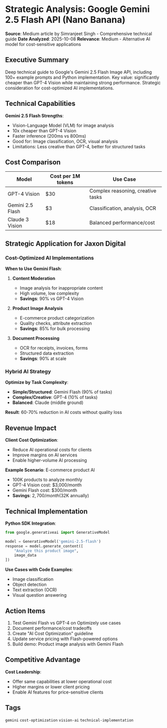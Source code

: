 # Strategic Analysis: Google Gemini 2.5 Flash API (Nano Banana)

**Source**: Medium article by Simranjeet Singh - Comprehensive technical guide
**Date Analyzed**: 2025-10-08
**Relevance**: Medium - Alternative AI model for cost-sensitive applications

## Executive Summary

Deep technical guide to Google's Gemini 2.5 Flash Image API, including 100+ example prompts and Python implementation. Key value: significantly cheaper than GPT-4 Vision while maintaining strong performance. Strategic consideration for cost-optimized AI implementations.

## Technical Capabilities

**Gemini 2.5 Flash Strengths**:
- Vision-Language Model (VLM) for image analysis
- 10x cheaper than GPT-4 Vision
- Faster inference (200ms vs 800ms)
- Good for: Image classification, OCR, visual analysis
- Limitations: Less creative than GPT-4, better for structured tasks

## Cost Comparison

| Model | Cost per 1M tokens | Use Case |
|-------|-------------------|----------|
| GPT-4 Vision | $30 | Complex reasoning, creative tasks |
| Gemini 2.5 Flash | $3 | Classification, analysis, OCR |
| Claude 3 Vision | $18 | Balanced performance/cost |

## Strategic Application for Jaxon Digital

### Cost-Optimized AI Implementations

**When to Use Gemini Flash**:
1. **Content Moderation**
   - Image analysis for inappropriate content
   - High volume, low complexity
   - **Savings**: 90% vs GPT-4 Vision

2. **Product Image Analysis**
   - E-commerce product categorization
   - Quality checks, attribute extraction
   - **Savings**: 85% for bulk processing

3. **Document Processing**
   - OCR for receipts, invoices, forms
   - Structured data extraction
   - **Savings**: 90% at scale

### Hybrid AI Strategy

**Optimize by Task Complexity**:
- **Simple/Structured**: Gemini Flash (90% of tasks)
- **Complex/Creative**: GPT-4 (10% of tasks)
- **Balanced**: Claude (middle ground)

**Result**: 60-70% reduction in AI costs without quality loss

## Revenue Impact

**Client Cost Optimization**:
- Reduce AI operational costs for clients
- Improve margins on AI services
- Enable higher-volume AI processing

**Example Scenario**: E-commerce product AI
- 100K products to analyze monthly
- GPT-4 Vision cost: $3,000/month
- Gemini Flash cost: $300/month
- **Savings**: $2,700/month ($32K annually)

## Technical Implementation

**Python SDK Integration**:
```python
from google.generativeai import GenerativeModel

model = GenerativeModel('gemini-2.5-flash')
response = model.generate_content([
    "Analyze this product image",
    image_data
])
```

**Use Cases with Code Examples**:
- Image classification
- Object detection
- Text extraction (OCR)
- Visual question answering

## Action Items

1. Test Gemini Flash vs GPT-4 on Optimizely use cases
2. Document performance/cost tradeoffs
3. Create "AI Cost Optimization" guideline
4. Update service pricing with Flash-powered options
5. Build demo: Product image analysis with Gemini Flash

## Competitive Advantage

**Cost Leadership**:
- Offer same capabilities at lower operational cost
- Higher margins or lower client pricing
- Enable AI features for price-sensitive clients

## Tags
`gemini` `cost-optimization` `vision-ai` `technical-implementation`
